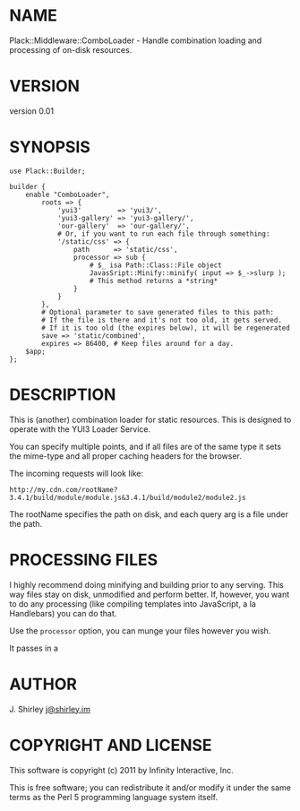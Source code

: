 # NAME

Plack::Middleware::ComboLoader - Handle combination loading and processing of on-disk resources.

# VERSION

version 0.01

# SYNOPSIS

    use Plack::Builder;

    builder {
        enable "ComboLoader",
            roots => {
                'yui3'         => 'yui3/',
                'yui3-gallery' => 'yui3-gallery/',
                'our-gallery'  => 'our-gallery/',
                # Or, if you want to run each file through something:
                '/static/css' => {
                    path      => 'static/css',
                    processor => sub {
                        # $_ isa Path::Class::File object
                        JavasSript::Minify::minify( input => $_->slurp );
                        # This method returns a *string*
                    }
                }
            },
            # Optional parameter to save generated files to this path:
            # If the file is there and it's not too old, it gets served.
            # If it is too old (the expires below), it will be regenerated
            save => 'static/combined',
            expires => 86400, # Keep files around for a day.
        $app;
    };

# DESCRIPTION

This is (another) combination loader for static resources. This is designed to
operate with the YUI3 Loader Service.

You can specify multiple points, and if all files are of the same type it sets
the mime-type and all proper caching headers for the browser.

The incoming requests will look like:

    http://my.cdn.com/rootName?3.4.1/build/module/module.js&3.4.1/build/module2/module2.js

The rootName specifies the path on disk, and each query arg is a file under the
path.

# PROCESSING FILES

I highly recommend doing minifying and building prior to any serving. This way
files stay on disk, unmodified and perform better.  If, however, you want to
do any processing (like compiling templates into JavaScript, a la Handlebars)
you can do that.

Use the `processor` option, you can munge your files however you wish.

It passes in a 

# AUTHOR

J. Shirley <j@shirley.im>

# COPYRIGHT AND LICENSE

This software is copyright (c) 2011 by Infinity Interactive, Inc.

This is free software; you can redistribute it and/or modify it under
the same terms as the Perl 5 programming language system itself.